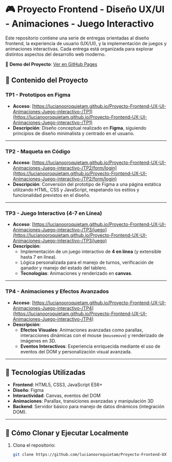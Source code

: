 # 🎮 Proyecto Frontend - Diseño UX/UI - Animaciones - Juego Interactivo

Este repositorio contiene una serie de entregas orientadas al diseño frontend, la experiencia de usuario (UX/UI), y la implementación de juegos y animaciones interactivas. Cada entrega está organizada para explorar distintos aspectos del desarrollo web moderno.

🔗 **Demo del Proyecto**: [Ver en GitHub Pages](https://lucianooroquietam.github.io/Proyecto-Frontend-UX-UI-Animaciones-Juego-interactivo-/)

## 📂 Contenido del Proyecto

### **TP1 - Prototipos en Figma**
- **Acceso**: [https://lucianooroquietam.github.io/Proyecto-Frontend-UX-UI-Animaciones-Juego-interactivo-/TP1](https://lucianooroquietam.github.io/Proyecto-Frontend-UX-UI-Animaciones-Juego-interactivo-/TP1)
- **Descripción**: Diseño conceptual realizado en **Figma**, siguiendo principios de diseño minimalista y centrado en el usuario.

---

### **TP2 - Maqueta en Código**
- **Acceso**: [https://lucianooroquietam.github.io/Proyecto-Frontend-UX-UI-Animaciones-Juego-interactivo-/TP2/form/login](https://lucianooroquietam.github.io/Proyecto-Frontend-UX-UI-Animaciones-Juego-interactivo-/TP2/form/login)
- **Descripción**: Conversión del prototipo de Figma a una página estática utilizando HTML, CSS y JavaScript, respetando los estilos y funcionalidad previstos en el diseño.

---

### **TP3 - Juego Interactivo (4-7 en Línea)**
- **Acceso**: [https://lucianooroquietam.github.io/Proyecto-Frontend-UX-UI-Animaciones-Juego-interactivo-/TP3/juego](https://lucianooroquietam.github.io/Proyecto-Frontend-UX-UI-Animaciones-Juego-interactivo-/TP3/juego)
- **Descripción**:
  - Implementación de un juego interactivo de **4 en línea** (y extensible hasta 7 en línea).
  - Lógica personalizada para el manejo de turnos, verificación de ganador y manejo del estado del tablero.
  - **Tecnologías**: Animaciones y renderizado en **canvas**.

---

### **TP4 - Animaciones y Efectos Avanzados**
- **Acceso**: [https://lucianooroquietam.github.io/Proyecto-Frontend-UX-UI-Animaciones-Juego-interactivo-/TP4](https://lucianooroquietam.github.io/Proyecto-Frontend-UX-UI-Animaciones-Juego-interactivo-/TP4)
- **Descripción**:
  - **Efectos Visuales**: Animaciones avanzadas como parallax, interacciones dinámicas con el mouse (`mousemove`) y renderizado de imágenes en 3D.
  - **Eventos Interactivos**: Experiencia enriquecida mediante el uso de eventos del DOM y personalización visual avanzada.

---

## 🚀 Tecnologías Utilizadas
- **Frontend**: HTML5, CSS3, JavaScript ES6+
- **Diseño**: Figma
- **Interactividad**: Canvas, eventos del DOM
- **Animaciones**: Parallax, transiciones avanzadas y manipulación 3D
- **Backend**: Servidor básico para manejo de datos dinámicos (integración DOM).

---

## 📖 Cómo Clonar y Ejecutar Localmente
1. Clona el repositorio:
   ```bash
   git clone https://github.com/lucianooroquietam/Proyecto-Frontend-UX-UI-Animaciones-Juego-interactivo-.git



